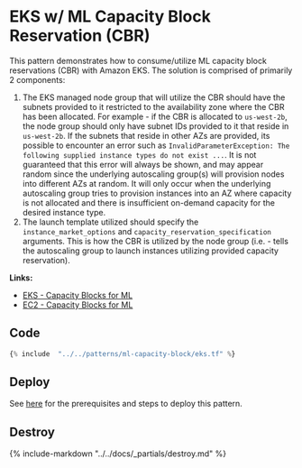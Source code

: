 # EKS w/ ML Capacity Block Reservation (CBR)

This pattern demonstrates how to consume/utilize ML capacity block reservations (CBR) with Amazon EKS. The solution is comprised of primarily 2 components:

1. The EKS managed node group that will utilize the CBR should have the subnets provided to it restricted to the availability zone where the CBR has been allocated. For example - if the CBR is allocated to `us-west-2b`, the node group should only have subnet IDs provided to it that reside in `us-west-2b`. If the subnets that reside in other AZs are provided, its possible to encounter an error such as `InvalidParameterException: The following supplied instance types do not exist ...`. It is not guaranteed that this error will always be shown, and may appear random since the underlying autoscaling group(s) will provision nodes into different AZs at random. It will only occur when the underlying autoscaling group tries to provision instances into an AZ where capacity is not allocated and there is insufficient on-demand capacity for the desired instance type.
2. The launch template utilized should specify the `instance_market_options` and `capacity_reservation_specification` arguments. This is how the CBR is utilized by the node group (i.e. - tells the autoscaling group to launch instances utilizing provided capacity reservation).

<b>Links:</b>

- [EKS - Capacity Blocks for ML](https://docs.aws.amazon.com/eks/latest/userguide/capacity-blocks.html)
- [EC2 - Capacity Blocks for ML](https://docs.aws.amazon.com/AWSEC2/latest/UserGuide/ec2-capacity-blocks.html)

## Code

```terraform hl_lines="5-11 54-56 84-92"
{% include  "../../patterns/ml-capacity-block/eks.tf" %}
```

## Deploy

See [here](https://aws-ia.github.io/terraform-aws-eks-blueprints/getting-started/#prerequisites) for the prerequisites and steps to deploy this pattern.

## Destroy

{%
   include-markdown "../../docs/_partials/destroy.md"
%}
